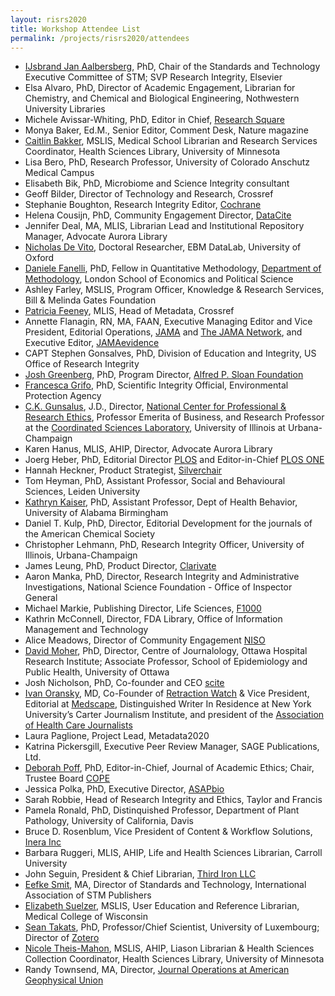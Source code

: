 ```yaml
---
layout: risrs2020
title: Workshop Attendee List
permalink: /projects/risrs2020/attendees
---
```

* [IJsbrand Jan Aalbersberg](https://www.stm-assoc.org/people/ijsbrand-jan-aalbersberg/), PhD, Chair of the Standards and Technology Executive Committee of STM; SVP Research Integrity, Elsevier
* Elsa Alvaro, PhD, Director of Academic Engagement, Librarian for Chemistry, and Chemical and Biological Engineering, Nothwestern University Libraries
* Michele Avissar-Whiting, PhD, Editor in Chief, [Research Square](https://www.researchsquare.com/)
* Monya Baker, Ed.M., Senior Editor, Comment Desk, Nature magazine
* [Caitlin Bakker](https://hsl.lib.umn.edu/about/staff/caitlin-bakker), MSLIS, Medical School Librarian and Research Services Coordinator, Health Sciences Library, University of Minnesota
* Lisa Bero, PhD, Research Professor, University of Colorado Anschutz Medical Campus
* Elisabeth Bik, PhD, Microbiome and Science Integrity consultant
* Geoff Bilder, Director of Technology and Research, Crossref
* Stephanie Boughton, Research Integrity Editor, [Cochrane](https://www.cochrane.org/)
* Helena Cousijn, PhD, Community Engagement Director, [DataCite](https://datacite.org/)
* Jennifer Deal, MA, MLIS, Librarian Lead and Institutional Repository Manager, Advocate Aurora Library
* [Nicholas De Vito](https://www.phc.ox.ac.uk/team/nicholas-devito), Doctoral Researcher, EBM DataLab, University of Oxford
* [Daniele Fanelli](http://danielefanelli.com), PhD, Fellow in Quantitative Methodology, [Department of Methodology](https://www.lse.ac.uk/methodology/), London School of Economics and Political Science
* Ashley Farley, MSLIS, Program Officer, Knowledge & Research Services, Bill & Melinda Gates Foundation
* [Patricia Feeney](https://www.crossref.org/people/patricia-feeney/), MLIS, Head of Metadata, Crossref 
* Annette Flanagin, RN, MA, FAAN, Executive Managing Editor and Vice President, Editorial Operations, [JAMA](https://jamanetwork.com/journals/jama) and [The JAMA Network](https://jamanetwork.com), and Executive Editor, [JAMAevidence](https://jamaevidence.mhmedical.com)
* CAPT Stephen Gonsalves, PhD, Division of Education and Integrity, US Office of Research Integrity 
* [Josh Greenberg](https://sloan.org/about/staff/joshua-m-greenberg), PhD, Program Director, [Alfred P. Sloan Foundation](https://sloan.org)
* [Francesca Grifo](https://www.epa.gov/careers/profiles-women-epa-francesca-grifo), PhD, Scientific Integrity Official, Environmental Protection Agency
* [C.K. Gunsalus](https://ethicscenter.csl.illinois.edu/people/c-k-gunsalus/), J.D., Director, [National Center for Professional & Research Ethics](https://ethicscenter.csl.illinois.edu), Professor Emerita of Business, and Research Professor at the [Coordinated Sciences Laboratory](http://csl.illinois.edu), University of Illinois at Urbana-Champaign
* Karen Hanus, MLIS, AHIP, Director, Advocate Aurora Library
* Joerg Heber, PhD, Editorial Director [PLOS](https://plos.org/) and Editor-in-Chief [PLOS ONE](https://journals.plos.org/plosone/)
* Hannah Heckner, Product Strategist, [Silverchair](https://www.silverchair.com/)
* Tom Heyman, PhD, Assistant Professor, Social and Behavioural Sciences, Leiden University
* [Kathryn Kaiser](https://scholars.uab.edu/display/kakaiser), PhD, Assistant Professor, Dept of Health Behavior, University of Alabama Birmingham
* Daniel T. Kulp, PhD, Director, Editorial Development for the journals of the American Chemical Society
* Christopher Lehmann, PhD, Research Integrity Officer, University of Illinois, Urbana-Champaign
* James Leung, PhD, Product Director, [Clarivate](https://clarivate.com/)
* Aaron Manka, PhD, Director, Research Integrity and Administrative Investigations, National Science Foundation - Office of Inspector General
* Michael Markie, Publishing Director, Life Sciences, [F1000](http://f1000.com/)
* Kathrin McConnell, Director, FDA Library, Office of Information Management and Technology
* Alice Meadows, Director of Community Engagement [NISO](https://www.niso.org/)
* [David Moher](http://www.ohri.ca/profile/dmoher), PhD, Director, Centre of Journalology, Ottawa Hospital Research Institute; Associate Professor, School of Epidemiology and Public Health, University of Ottawa
* Josh Nicholson, PhD, Co-founder and CEO [scite](https://scite.ai/)
* [Ivan Oransky](https://retractionwatch.com/meet-the-retraction-watch-staff/about/), MD, Co-Founder of [Retraction Watch](https://retractionwatch.com) & Vice President, Editorial at [Medscape](https://www.medscape.com), Distinguished Writer In Residence at New York University’s Carter Journalism Institute, and president of the [Association of Health Care Journalists](https://healthjournalism.org)
* Laura Paglione, Project Lead, Metadata2020
* Katrina Pickersgill, Executive Peer Review Manager, SAGE Publications, Ltd.
* [Deborah Poff](https://publicationethics.org/about/council/deborah-poff-0), PhD, Editor-in-Chief, Journal of Academic Ethics; Chair, Trustee Board [COPE](https://publicationethics.org/)
* Jessica Polka, PhD, Executive Director, [ASAPbio](https://asapbio.org/)
* Sarah Robbie, Head of Research Integrity and Ethics, Taylor and Francis
* Pamela Ronald, PhD, Distinquished Professor, Department of Plant Pathology, University of California, Davis
* Bruce D. Rosenblum, Vice President of Content & Workflow Solutions, [Inera Inc](https://www.inera.com/team/) 
* Barbara Ruggeri, MLIS, AHIP, Life and Health Sciences Librarian, Carroll University
* John Seguin, President & Chief Librarian, [Third Iron LLC](https://thirdiron.com/)
* [Eefke Smit](https://www.stm-assoc.org/people/eefke-smit/), MA, Director of Standards and Technology, International Association of STM Publishers
* [Elizabeth Suelzer](https://www.mcw.edu/departments/libraries/faculty/elizabeth-suelzer), MSLIS, User Education and Reference Librarian, Medical College of Wisconsin
* [Sean Takats](https://www.c2dh.uni.lu/people/sean-takats), PhD, Professor/Chief Scientist, University of Luxembourg; Director of [Zotero](https://www.zotero.org/)
* [Nicole Theis-Mahon](https://www.lib.umn.edu/about/staff/nicole-theis-mahon), MSLIS, AHIP, Liason Librarian & Health Sciences Collection Coordinator, Health Sciences Library, University of Minnesota
* Randy Townsend, MA, Director, [Journal Operations at American Geophysical Union](https://www.agu.org/Publish-with-AGU/Publish) 
